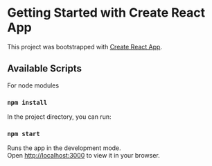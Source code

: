 # Getting Started with Create React App

This project was bootstrapped with [Create React App](https://github.com/facebook/create-react-app).

## Available Scripts

For node modules
### `npm install` 

In the project directory, you can run:

### `npm start`

Runs the app in the development mode.\
Open [http://localhost:3000](http://localhost:3000) to view it in your browser.
